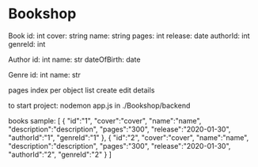 # Bookshop
Book
    id: int
    cover: string
    name: string
    pages: int
    release: date
    authorId: int
    genreId: int
    
Author
    id: int
    name: str
    dateOfBirth: date

Genre
    id: int
    name: str

pages 
    index
    per object
        list
        create
        edit
        details

to start project: nodemon app.js
in ./Bookshop/backend

books sample:
[
    {
        "id":"1",
        "cover":"cover",
        "name":"name",
        "description":"description",
        "pages":"300",
        "release":"2020-01-30",
        "authorId":"1",
        "genreId":"1"
    },
    {
        "id":"2",
        "cover":"cover",
        "name":"name",
        "description":"description",
        "pages":"300",
        "release":"2020-01-30",
        "authorId":"2",
        "genreId":"2"
    }
]
